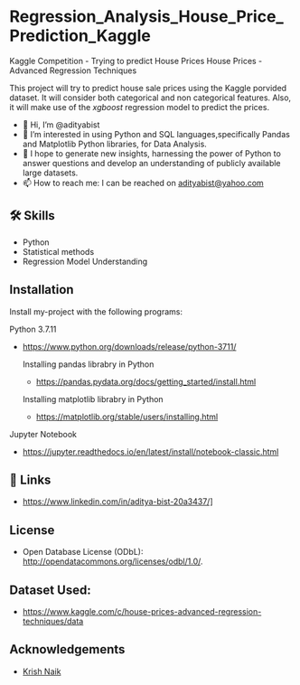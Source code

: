 # Regression_Analysis_House_Price_Prediction_Kaggle
Kaggle Competition - Trying to predict House Prices
House Prices - Advanced Regression Techniques

This project will try to predict house sale prices using the Kaggle porvided dataset. It will consider both categorical and non categorical features. Also, it will make use of the _xgboost_ regression model to predict the prices.


- 👋 Hi, I’m @adityabist
- 👀 I’m interested in using Python and SQL languages,specifically Pandas and Matplotlib Python libraries, for Data Analysis.
- 🌱 I hope to generate new insights, harnessing the power of Python to answer questions and develop an understanding of publicly available large datasets.
- 📫 How to reach me: I can be reached on adityabist@yahoo.com

## 🛠 Skills
- Python
- Statistical methods
- Regression Model Understanding

## Installation
Install my-project with the following programs:

Python 3.7.11
- https://www.python.org/downloads/release/python-3711/

  Installing pandas librabry in Python
  - https://pandas.pydata.org/docs/getting_started/install.html
  
  Installing matplotlib librabry in Python
  - https://matplotlib.org/stable/users/installing.html
  

Jupyter Notebook
- https://jupyter.readthedocs.io/en/latest/install/notebook-classic.html

## 🔗 Links
-  https://www.linkedin.com/in/aditya-bist-20a3437/]

## License
-  Open Database License (ODbL): http://opendatacommons.org/licenses/odbl/1.0/.

## Dataset Used:
-  https://www.kaggle.com/c/house-prices-advanced-regression-techniques/data

## Acknowledgements
-  [Krish Naik](https://www.youtube.com/user/krishnaik06/about)

